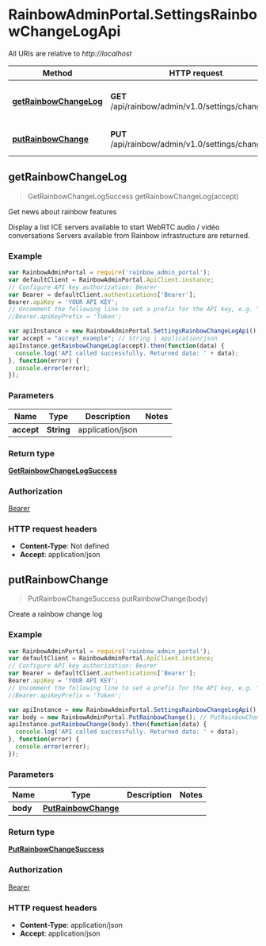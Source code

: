 # RainbowAdminPortal.SettingsRainbowChangeLogApi

All URIs are relative to *http://localhost*

Method | HTTP request | Description
------------- | ------------- | -------------
[**getRainbowChangeLog**](SettingsRainbowChangeLogApi.md#getRainbowChangeLog) | **GET** /api/rainbow/admin/v1.0/settings/changelogs | Get news about rainbow features
[**putRainbowChange**](SettingsRainbowChangeLogApi.md#putRainbowChange) | **PUT** /api/rainbow/admin/v1.0/settings/changelogs | Create a rainbow change log



## getRainbowChangeLog

> GetRainbowChangeLogSuccess getRainbowChangeLog(accept)

Get news about rainbow features

Display a list ICE servers available to start WebRTC audio / vidéo conversations    Servers available from Rainbow infrastructure are returned.

### Example

```javascript
var RainbowAdminPortal = require('rainbow_admin_portal');
var defaultClient = RainbowAdminPortal.ApiClient.instance;
// Configure API key authorization: Bearer
var Bearer = defaultClient.authentications['Bearer'];
Bearer.apiKey = 'YOUR API KEY';
// Uncomment the following line to set a prefix for the API key, e.g. "Token" (defaults to null)
//Bearer.apiKeyPrefix = 'Token';

var apiInstance = new RainbowAdminPortal.SettingsRainbowChangeLogApi();
var accept = "accept_example"; // String | application/json
apiInstance.getRainbowChangeLog(accept).then(function(data) {
  console.log('API called successfully. Returned data: ' + data);
}, function(error) {
  console.error(error);
});

```

### Parameters



Name | Type | Description  | Notes
------------- | ------------- | ------------- | -------------
 **accept** | **String**| application/json | 

### Return type

[**GetRainbowChangeLogSuccess**](GetRainbowChangeLogSuccess.md)

### Authorization

[Bearer](../README.md#Bearer)

### HTTP request headers

- **Content-Type**: Not defined
- **Accept**: application/json


## putRainbowChange

> PutRainbowChangeSuccess putRainbowChange(body)

Create a rainbow change log

### Example

```javascript
var RainbowAdminPortal = require('rainbow_admin_portal');
var defaultClient = RainbowAdminPortal.ApiClient.instance;
// Configure API key authorization: Bearer
var Bearer = defaultClient.authentications['Bearer'];
Bearer.apiKey = 'YOUR API KEY';
// Uncomment the following line to set a prefix for the API key, e.g. "Token" (defaults to null)
//Bearer.apiKeyPrefix = 'Token';

var apiInstance = new RainbowAdminPortal.SettingsRainbowChangeLogApi();
var body = new RainbowAdminPortal.PutRainbowChange(); // PutRainbowChange | 
apiInstance.putRainbowChange(body).then(function(data) {
  console.log('API called successfully. Returned data: ' + data);
}, function(error) {
  console.error(error);
});

```

### Parameters



Name | Type | Description  | Notes
------------- | ------------- | ------------- | -------------
 **body** | [**PutRainbowChange**](PutRainbowChange.md)|  | 

### Return type

[**PutRainbowChangeSuccess**](PutRainbowChangeSuccess.md)

### Authorization

[Bearer](../README.md#Bearer)

### HTTP request headers

- **Content-Type**: application/json
- **Accept**: application/json

